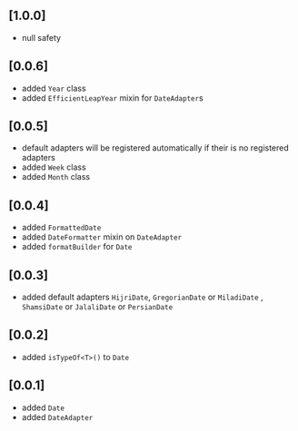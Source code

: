 ## [1.0.0]
- null safety

## [0.0.6]
- added `Year` class
- added `EfficientLeapYear` mixin for `DateAdapter`s

## [0.0.5]
- default adapters will be registered automatically if their is no registered adapters
- added `Week` class
- added `Month` class

## [0.0.4]
- added `FormattedDate`
- added `DateFormatter` mixin on `DateAdapter`
- added `formatBuilder` for `Date`

## [0.0.3]
- added default adapters `HijriDate`,
 `GregorianDate` or `MiladiDate` ,
  `ShamsiDate` or `JalaliDate` or `PersianDate`

## [0.0.2]
- added `isTypeOf<T>()` to `Date`

## [0.0.1]
- added `Date`
- added `DateAdapter`
